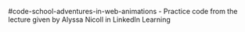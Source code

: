 #code-school-adventures-in-web-animations - Practice code from the lecture given by Alyssa Nicoll in LinkedIn Learning 
